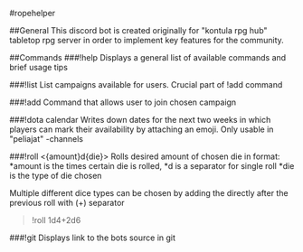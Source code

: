 #ropehelper

##General
This discord bot is created originally for "kontula rpg hub" tabletop rpg server in order to implement key features for the community.

##Commands
###!help 
Displays a general list of available commands and brief usage tips

###!list
List campaigns available for users. Crucial part of !add command

###!add <campaign>
Command that allows user to join chosen campaign

###!dota calendar
Writes down dates for the next two weeks in which players can mark their availability by attaching an emoji. Only usable in "peliajat" -channels

###!roll <{amount}d{die}>
Rolls desired amount of chosen die in format: 
*amount is the times certain die is rolled,
*d is a separator for single roll
*die is the type of die chosen

Multiple different dice types can be chosen by adding the directly after the previous roll with (+) separator

>!roll 1d4+2d6

###!git
Displays link to the bots source in git

